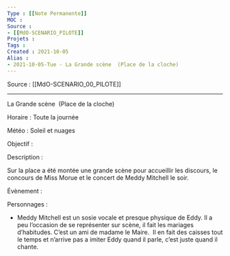 ```yaml
---
Type : [[Note Permanente]]
MOC : 
Source : 
- [[MdO-SCENARIO_PILOTE]]
Projets :
Tags : 
Created : 2021-10-05
Alias :
- 2021-10-05-Tue - La Grande scène  (Place de la cloche)
---
```


Source : [[MdO-SCENARIO_00_PILOTE]]

***

La Grande scène  (Place de la cloche) 

Horaire : Toute la journée

Météo : Soleil et nuages

Objectif : 

Description :

Sur la place a été montée une grande scène pour accueillir les discours, le concours de Miss Morue et le concert de Meddy Mitchell le soir. 

Évènement :

Personnages :

-   Meddy Mitchell est un sosie vocale et presque physique de Eddy. Il a peu l’occasion de se représenter sur scène, il fait les mariages d’habitudes. C’est un ami de madame le Maire.  Il en fait des caisses tout le temps et n’arrive pas a imiter Eddy quand il parle, c’est juste quand il chante.
